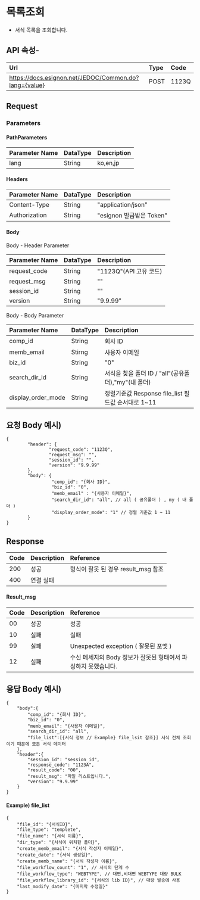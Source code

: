 # 목록조회

* 서식 목록을 조회합니다.

## API 속성-

| Url | Type | **Code** |
| :--- | :--- | :--- |
| https://docs.esignon.net/JEDOC/Common.do?lang={value} | POST | 1123Q |

## Request

### Parameters

#### PathParameters

| **Parameter Name** | DataType | **Description** |
| :--- | :--- | :--- |
| lang | String | ko,en,jp |

####  Headers

| **Parameter Name**                         | DataType | **Description** |
| :--- | :--- | :--- |
| Content-Type | String | "application/json" |
| Authorization | String | "esignon 발급받은 Token" |

####   Body 

  Body - Header Parameter

| **Parameter Name**                         | DataType | **Description** |
| :--- | :--- | :--- |
| request\_code | String | "1123Q"\(API 고유 코드\) |
| request\_msg | String | "" |
| session\_id | String | "" |
| version | String | "9.9.99" |

  Body - Body Parameter

| **Parameter Name** | DataType | **Description** |
| :--- | :--- | :--- |
| comp\_id | String | 회사 ID |
| memb\_email | Stirng | 사용자 이메일 |
| biz\_id | String | "0" |
| search\_dir\_id | String | 서식을 찾을 폴더 ID / "all"\(공유폴더\),"my"\(내 폴더\) |
| display\_order\_mode | String | 정렬기준값 Response file\_list 필드값 순서대로 1~11 |

## 요청 Body 예시\)

```text
{
        "header": {
                "request_code": "1123Q",
                "request_msg": "",
                "session_id": "",
                "version": "9.9.99"
        },
        "body": {
                 "comp_id": "{회사 ID}",
                 "biz_id": "0",
                 "memb_email" : "{사용자 이메일}",
                 "search_dir_id": "all", // all ( 공유폴더 ) , my ( 내 폴더 )
                 "display_order_mode": "1" // 정렬 기준값 1 ~ 11
        }
}

```

## Response

| Code | **Description** | **Reference** |
| :--- | :--- | :--- |
| 200 | 성공 | 형식이 잘못 된 경우 result\_msg 참조 |
| 400 | 연결 실패  |  |

#### Result\_msg

| Code | **Description** | **Reference** |
| :--- | :--- | :--- |
| 00 | 성공 | 성공 |
| 10 | 실패 | 실패 |
| 99 | 실패 | Unexpected exception \( 잘못된 포맷 \) |
| 12 | 실패 | 수신 메세지의 Body 정보가 잘못된 형태여서 파싱하지 못했습니다. |

## 응답 Body 예시\)

```text
{
	"body":{
		"comp_id": "{회사 ID}",
		"biz_id": "0",
		"memb_email": "{사용자 이메일}",
		"search_dir_id": "all",
		"file_list":[{서식 정보 // Example} file_lsit 참조}] 서식 전체 조회이기 때문에 모든 서식 데이터
	},
	"header":{
		"session_id": "session_id",
		"response_code": "1123A",
		"result_code": "00",
		"result_msg": "파일 리스트입니다.",
		"version": "9.9.99"
	}
}

```

#### Example\) file\_list

```text
{
	"file_id": "{서식ID}",
	"file_type": "templete",
	"file_name": "{서식 이름}",
	"dir_type": "{서식이 위치한 폴더}",
	"create_memb_email": "{서식 작성자 이메일}",
	"create_date": "{서식 생성일}",
	"create_memb_name": "{서식 작성자 이름}",
	"file_workflow_count": "1", // 서식의 단계 수
	"file_workflow_type": "WEBTYPE", // 대면,비대면 WEBTYPE 대량 BULK
	"file_workflow_library_id": "{서식의 lib ID}", // 대량 발송에 사용
	"last_modify_date": "{마지막 수정일}"
}
```

